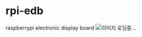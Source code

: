 # rpi-edb
raspberrypi electronic display board
<img scr="스크린샷 2025-02-13 193701.png" alt="이미지 로딩중...">
